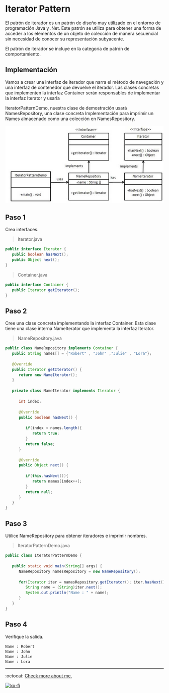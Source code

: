 # Iterator Pattern

El patrón de iterador es un patrón de diseño muy utilizado en el entorno de programación Java y .Net. Este patrón se utiliza para obtener una forma de acceder a los elementos de un objeto de colección de manera secuencial sin necesidad de conocer su representación subyacente.

El patrón de iterador se incluye en la categoría de patrón de comportamiento.

## Implementación

Vamos a crear una interfaz de iterador que narra el método de navegación y una interfaz de contenedor que devuelve el iterador. Las clases concretas que implementen la interfaz Container serán responsables de implementar la interfaz Iterator y usarla

IteratorPatternDemo, nuestra clase de demostración usará NamesRepository, una clase concreta Implementación para imprimir un Names almacenado como una colección en NamesRepository.

![UML Diagram](iterator_pattern_uml_diagram.jpg)

## Paso 1

Crea interfaces.

> Iterator.java

```java
public interface Iterator {
   public boolean hasNext();
   public Object next();
}
```

> Container.java

```java
public interface Container {
   public Iterator getIterator();
}
```

## Paso 2

Cree una clase concreta implementando la interfaz Container. Esta clase tiene una clase interna NameIterator que implementa la interfaz Iterator.

> NameRepository.java

```java
public class NameRepository implements Container {
   public String names[] = {"Robert" , "John" ,"Julie" , "Lora"};

   @Override
   public Iterator getIterator() {
      return new NameIterator();
   }

   private class NameIterator implements Iterator {

      int index;

      @Override
      public boolean hasNext() {

         if(index < names.length){
            return true;
         }
         return false;
      }

      @Override
      public Object next() {

         if(this.hasNext()){
            return names[index++];
         }
         return null;
      }
   }
}
```

## Paso 3

Utilice NameRepository para obtener iteradores e imprimir nombres.

> IteratorPatternDemo.java

```java
public class IteratorPatternDemo {

   public static void main(String[] args) {
      NameRepository namesRepository = new NameRepository();

      for(Iterator iter = namesRepository.getIterator(); iter.hasNext();){
         String name = (String)iter.next();
         System.out.println("Name : " + name);
      }
   }
}
```

## Paso 4

Verifique la salida.

```note
Name : Robert
Name : John
Name : Julie
Name : Lora
```

---
:octocat: [Check more about me.](https://github.com/FernandoCalmet)

[![ko-fi](https://www.ko-fi.com/img/githubbutton_sm.svg)](https://ko-fi.com/T6T41JKMI)
